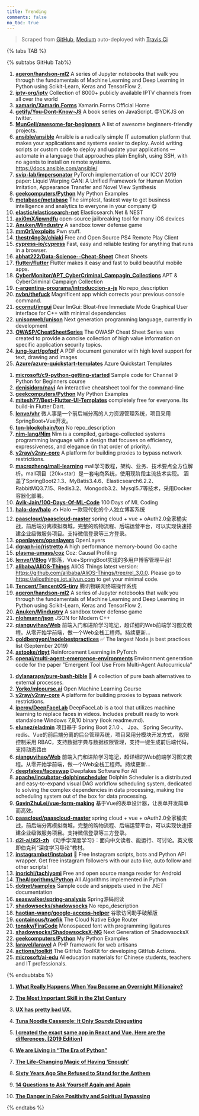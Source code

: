 ```yaml
---
title: Trending
comments: false
no_toc: true
---
```


> Scraped from [GitHub](https://github.com/trending), [Medium](https://medium.com/topic/popular)
auto-deployed with [Travis Ci](https://travis-ci.org/)

{% tabs TAB %}
<!-- tab GitHub -->
{% subtabs GitHub Tab%}
<!-- tab Daily -->
1. [**ageron/handson-ml2**](https://github.com/ageron/handson-ml2)
A series of Jupyter notebooks that walk you through the fundamentals of Machine Learning and Deep Learning in Python using Scikit-Learn, Keras and TensorFlow 2.
2. [**iptv-org/iptv**](https://github.com/iptv-org/iptv)
Collection of 8000+ publicly available IPTV channels from all over the world
3. [**xamarin/Xamarin.Forms**](https://github.com/xamarin/Xamarin.Forms)
Xamarin.Forms Official Home
4. [**getify/You-Dont-Know-JS**](https://github.com/getify/You-Dont-Know-JS)
A book series on JavaScript. @YDKJS on twitter.
5. [**MunGell/awesome-for-beginners**](https://github.com/MunGell/awesome-for-beginners)
A list of awesome beginners-friendly projects.
6. [**ansible/ansible**](https://github.com/ansible/ansible)
Ansible is a radically simple IT automation platform that makes your applications and systems easier to deploy. Avoid writing scripts or custom code to deploy and update your applications — automate in a language that approaches plain English, using SSH, with no agents to install on remote systems. https://docs.ansible.com/ansible/
7. [**svip-lab/impersonator**](https://github.com/svip-lab/impersonator)
PyTorch implementation of our ICCV 2019 paper: Liquid Warping GAN: A Unified Framework for Human Motion Imitation, Appearance Transfer and Novel View Synthesis
8. [**geekcomputers/Python**](https://github.com/geekcomputers/Python)
My Python Examples
9. [**metabase/metabase**](https://github.com/metabase/metabase)
The simplest, fastest way to get business intelligence and analytics to everyone in your company 😋
10. [**elastic/elasticsearch-net**](https://github.com/elastic/elasticsearch-net)
Elasticsearch.Net & NEST
11. [**axi0mX/ipwndfu**](https://github.com/axi0mX/ipwndfu)
open-source jailbreaking tool for many iOS devices
12. [**Anuken/Mindustry**](https://github.com/Anuken/Mindustry)
A sandbox tower defense game
13. [**mm0r1/exploits**](https://github.com/mm0r1/exploits)
Pwn stuff.
14. [**thestr4ng3r/chiaki**](https://github.com/thestr4ng3r/chiaki)
Free and Open Source PS4 Remote Play Client
15. [**cypress-io/cypress**](https://github.com/cypress-io/cypress)
Fast, easy and reliable testing for anything that runs in a browser.
16. [**abhat222/Data-Science--Cheat-Sheet**](https://github.com/abhat222/Data-Science--Cheat-Sheet)
Cheat Sheets
17. [**flutter/flutter**](https://github.com/flutter/flutter)
Flutter makes it easy and fast to build beautiful mobile apps.
18. [**CyberMonitor/APT_CyberCriminal_Campagin_Collections**](https://github.com/CyberMonitor/APT_CyberCriminal_Campagin_Collections)
APT & CyberCriminal Campaign Collection
19. [**r-argentina-programa/introduccion-a-js**](https://github.com/r-argentina-programa/introduccion-a-js)
No repo_description
20. [**nvbn/thefuck**](https://github.com/nvbn/thefuck)
Magnificent app which corrects your previous console command.
21. [**ocornut/imgui**](https://github.com/ocornut/imgui)
Dear ImGui: Bloat-free Immediate Mode Graphical User interface for C++ with minimal dependencies
22. [**unisonweb/unison**](https://github.com/unisonweb/unison)
Next generation programming language, currently in development
23. [**OWASP/CheatSheetSeries**](https://github.com/OWASP/CheatSheetSeries)
The OWASP Cheat Sheet Series was created to provide a concise collection of high value information on specific application security topics.
24. [**jung-kurt/gofpdf**](https://github.com/jung-kurt/gofpdf)
A PDF document generator with high level support for text, drawing and images
25. [**Azure/azure-quickstart-templates**](https://github.com/Azure/azure-quickstart-templates)
Azure Quickstart Templates
<!-- endtab -->
<!-- tab Weekly -->
1. [**microsoft/c9-python-getting-started**](https://github.com/microsoft/c9-python-getting-started)
Sample code for Channel 9 Python for Beginners course
2. [**denisidoro/navi**](https://github.com/denisidoro/navi)
An interactive cheatsheet tool for the command-line
3. [**geekcomputers/Python**](https://github.com/geekcomputers/Python)
My Python Examples
4. [**mitesh77/Best-Flutter-UI-Templates**](https://github.com/mitesh77/Best-Flutter-UI-Templates)
completely free for everyone. Its build-in Flutter Dart.
5. [**lenve/vhr**](https://github.com/lenve/vhr)
微人事是一个前后端分离的人力资源管理系统，项目采用SpringBoot+Vue开发。
6. [**ton-blockchain/ton**](https://github.com/ton-blockchain/ton)
No repo_description
7. [**nim-lang/Nim**](https://github.com/nim-lang/Nim)
Nim is a compiled, garbage-collected systems programming language with a design that focuses on efficiency, expressiveness, and elegance (in that order of priority).
8. [**v2ray/v2ray-core**](https://github.com/v2ray/v2ray-core)
A platform for building proxies to bypass network restrictions.
9. [**macrozheng/mall-learning**](https://github.com/macrozheng/mall-learning)
mall学习教程，架构、业务、技术要点全方位解析。mall项目（20k+star）是一套电商系统，使用现阶段主流技术实现。 涵盖了SpringBoot2.1.3、MyBatis3.4.6、Elasticsearch6.2.2、RabbitMQ3.7.15、Redis3.2、Mongodb3.2、Mysql5.7等技术，采用Docker容器化部署。
10. [**Avik-Jain/100-Days-Of-ML-Code**](https://github.com/Avik-Jain/100-Days-Of-ML-Code)
100 Days of ML Coding
11. [**halo-dev/halo**](https://github.com/halo-dev/halo)
✍ Halo 一款现代化的个人独立博客系统
12. [**paascloud/paascloud-master**](https://github.com/paascloud/paascloud-master)
spring cloud + vue + oAuth2.0全家桶实战，前后端分离模拟商城，完整的购物流程、后端运营平台，可以实现快速搭建企业级微服务项目。支持微信登录等三方登录。
13. [**openlayers/openlayers**](https://github.com/openlayers/openlayers)
OpenLayers
14. [**dgraph-io/ristretto**](https://github.com/dgraph-io/ristretto)
A high performance memory-bound Go cache
15. [**plasma-umass/coz**](https://github.com/plasma-umass/coz)
Coz: Causal Profiling
16. [**lenve/VBlog**](https://github.com/lenve/VBlog)
V部落，Vue+SpringBoot实现的多用户博客管理平台!
17. [**alibaba/AliOS-Things**](https://github.com/alibaba/AliOS-Things)
AliOS Things latest version: https://github.com/alibaba/AliOS-Things/tree/rel_3.0.0. Please go to https://aliosthings.iot.aliyun.com to get your minimal code.
18. [**Tencent/TencentOS-tiny**](https://github.com/Tencent/TencentOS-tiny)
腾讯物联网终端操作系统
19. [**ageron/handson-ml2**](https://github.com/ageron/handson-ml2)
A series of Jupyter notebooks that walk you through the fundamentals of Machine Learning and Deep Learning in Python using Scikit-Learn, Keras and TensorFlow 2.
20. [**Anuken/Mindustry**](https://github.com/Anuken/Mindustry)
A sandbox tower defense game
21. [**nlohmann/json**](https://github.com/nlohmann/json)
JSON for Modern C++
22. [**qianguyihao/Web**](https://github.com/qianguyihao/Web)
前端入门和进阶学习笔记，超详细的Web前端学习图文教程。从零开始学前端，做一个Web全栈工程师。持续更新...
23. [**goldbergyoni/nodebestpractices**](https://github.com/goldbergyoni/nodebestpractices)
✅ The largest Node.js best practices list (September 2019)
24. [**astooke/rlpyt**](https://github.com/astooke/rlpyt)
Reinforcement Learning in PyTorch
25. [**openai/multi-agent-emergence-environments**](https://github.com/openai/multi-agent-emergence-environments)
Environment generation code for the paper "Emergent Tool Use From Multi-Agent Autocurricula"
<!-- endtab -->
<!-- tab Monthly -->
1. [**dylanaraps/pure-bash-bible**](https://github.com/dylanaraps/pure-bash-bible)
📖 A collection of pure bash alternatives to external processes.
2. [**Yorko/mlcourse.ai**](https://github.com/Yorko/mlcourse.ai)
Open Machine Learning Course
3. [**v2ray/v2ray-core**](https://github.com/v2ray/v2ray-core)
A platform for building proxies to bypass network restrictions.
4. [**iperov/DeepFaceLab**](https://github.com/iperov/DeepFaceLab)
DeepFaceLab is a tool that utilizes machine learning to replace faces in videos. Includes prebuilt ready to work standalone Windows 7,8,10 binary (look readme.md).
5. [**elunez/eladmin**](https://github.com/elunez/eladmin)
项目基于 Spring Boot 2.1.0 、 Jpa、 Spring Security、redis、Vue的前后端分离的后台管理系统，项目采用分模块开发方式， 权限控制采用 RBAC，支持数据字典与数据权限管理，支持一键生成前后端代码，支持动态路由
6. [**qianguyihao/Web**](https://github.com/qianguyihao/Web)
前端入门和进阶学习笔记，超详细的Web前端学习图文教程。从零开始学前端，做一个Web全栈工程师。持续更新...
7. [**deepfakes/faceswap**](https://github.com/deepfakes/faceswap)
Deepfakes Software For All
8. [**apache/incubator-dolphinscheduler**](https://github.com/apache/incubator-dolphinscheduler)
Dolphin Scheduler is a distributed and easy-to-expand visual DAG workflow scheduling system, dedicated to solving the complex dependencies in data processing, making the scheduling system out of the box for data processing.
9. [**GavinZhuLei/vue-form-making**](https://github.com/GavinZhuLei/vue-form-making)
基于Vue的表单设计器，让表单开发简单而高效。
10. [**paascloud/paascloud-master**](https://github.com/paascloud/paascloud-master)
spring cloud + vue + oAuth2.0全家桶实战，前后端分离模拟商城，完整的购物流程、后端运营平台，可以实现快速搭建企业级微服务项目。支持微信登录等三方登录。
11. [**d2l-ai/d2l-zh**](https://github.com/d2l-ai/d2l-zh)
《动手学深度学习》：面向中文读者、能运行、可讨论。英文版即伯克利“深度学习导论”教材。
12. [**instagrambot/instabot**](https://github.com/instagrambot/instabot)
🐙 Free Instagram scripts, bots and Python API wrapper. Get free instagram followers with our auto like, auto follow and other scripts!
13. [**inorichi/tachiyomi**](https://github.com/inorichi/tachiyomi)
Free and open source manga reader for Android
14. [**TheAlgorithms/Python**](https://github.com/TheAlgorithms/Python)
All Algorithms implemented in Python
15. [**dotnet/samples**](https://github.com/dotnet/samples)
Sample code and snippets used in the .NET documentation
16. [**seaswalker/spring-analysis**](https://github.com/seaswalker/spring-analysis)
Spring源码阅读
17. [**shadowsocks/shadowsocks**](https://github.com/shadowsocks/shadowsocks)
No repo_description
18. [**haotian-wang/google-access-helper**](https://github.com/haotian-wang/google-access-helper)
谷歌访问助手破解版
19. [**containous/traefik**](https://github.com/containous/traefik)
The Cloud Native Edge Router
20. [**tonsky/FiraCode**](https://github.com/tonsky/FiraCode)
Monospaced font with programming ligatures
21. [**shadowsocks/ShadowsocksX-NG**](https://github.com/shadowsocks/ShadowsocksX-NG)
Next Generation of ShadowsocksX
22. [**geekcomputers/Python**](https://github.com/geekcomputers/Python)
My Python Examples
23. [**laravel/laravel**](https://github.com/laravel/laravel)
A PHP framework for web artisans
24. [**actions/toolkit**](https://github.com/actions/toolkit)
The GitHub ToolKit for developing GitHub Actions.
25. [**microsoft/ai-edu**](https://github.com/microsoft/ai-edu)
AI education materials for Chinese students, teachers and IT professionals.
<!-- endtab -->
{% endsubtabs %}
<!-- endtab --><!-- tab Medium -->
1. [**What Really Happens When You Become an Overnight Millionaire?**](https://marker.medium.com/what-really-happens-when-you-become-an-overnight-millionaire-acac42990175?source=topic_page---------------------------20)

2. [**The Most Important Skill in the 21st Century**](https://medium.com/personal-growth/the-most-important-skill-in-the-21st-century-773ef4c5298c?source=topic_page---------0------------------1)

3. [**UX has pretty bad UX.**](https://uxdesign.cc/ux-has-pretty-bad-ux-fd2702e5c22a?source=topic_page---------1------------------1)

4. [**Tuna Noodle Casserole: It Only *Sounds* Disgusting**](https://heated.medium.com/tuna-noodle-casserole-it-only-sounds-disgusting-d82f7c262f9d?source=topic_page---------2------------------1)

5. [**I created the exact same app in React and Vue. Here are the differences. [2019 Edition]**](https://medium.com/javascript-in-plain-english/i-created-the-exact-same-app-in-react-and-vue-here-are-the-differences-2019-edition-42ba2cab9e56?source=topic_page---------4------------------1)

6. [**We are Living in “The Era of Python”**](https://towardsdatascience.com/we-are-living-in-the-era-of-python-bc032d595f6a?source=topic_page---------5------------------1)

7. [**The Life-Changing Magic of Having ‘Enough’**](https://forge.medium.com/the-life-changing-magic-of-having-enough-38d78a5f6963?source=topic_page---------6------------------1)

8. [**Sixty Years Ago She Refused to Stand for the Anthem**](https://zora.medium.com/sixty-years-ago-she-refused-to-stand-for-the-anthem-cf443b4e75c7?source=topic_page---------7------------------1)

9. [**14 Questions to Ask Yourself Again and Again**](https://forge.medium.com/14-questions-to-ask-yourself-again-and-again-8e832d1394c1?source=topic_page---------8------------------1)

10. [**The Danger in Fake Positivity and Spiritual Bypassing**](https://humanparts.medium.com/the-danger-in-fake-positivity-and-spiritual-bypassing-c202040b8dd3?source=topic_page---------9------------------1)

<!-- endtab -->
{% endtabs %}
